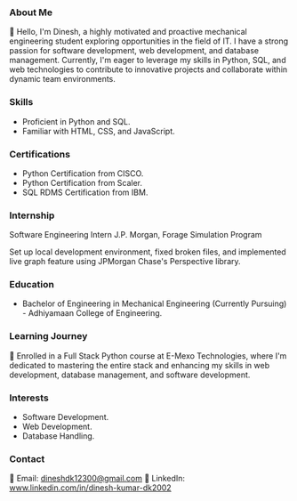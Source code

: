 ### About Me

👋 Hello, I'm Dinesh, a highly motivated and proactive mechanical engineering student exploring opportunities in the field of IT. I have a strong passion for software development, web development, and database management. Currently, I'm eager to leverage my skills in Python, SQL, and web technologies to contribute to innovative projects and collaborate within dynamic team environments.

### Skills

* Proficient in Python and SQL.
* Familiar with HTML, CSS, and JavaScript.

### Certifications

* Python Certification from CISCO.
* Python Certification from Scaler.
* SQL RDMS Certification from IBM.

### Internship
Software Engineering Intern
J.P. Morgan, Forage Simulation Program

Set up local development environment, fixed broken files, and implemented live graph feature using JPMorgan Chase's Perspective library.

### Education

* Bachelor of Engineering in Mechanical Engineering (Currently Pursuing) - Adhiyamaan College of Engineering.

### Learning Journey

🚀 Enrolled in a Full Stack Python course at E-Mexo Technologies, where I'm dedicated to mastering the entire stack and enhancing my skills in web development, database management, and software development.


### Interests

* Software Development.
* Web Development.
* Database Handling.

### Contact

📧 Email: dineshdk12300@gmail.com
🔗 LinkedIn: www.linkedin.com/in/dinesh-kumar-dk2002
